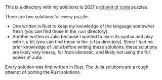 This is a directory with my solutions to 2021's [advent of code](https://adventofcode.com) puzzles.

There are two solutions for every puzzle:

- One written in Rust to keep my knowledge of the language somewhat fresh (you can find those in the `rust` directory).
- Another written in Julia because I wanted to learn its syntax and play with it a bit (you can find those in the `julia` directory). Since I had no prior knowledge of Julia before writing these solutions, these solutions are likely very messy, far from idiomatic, and likely not using the full power of Julia.

Every solution was first written in Rust. The Julia solutions are a rough attempt of porting the Rust solutions.
